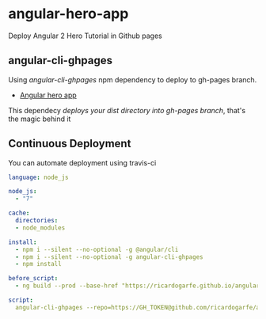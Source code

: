 # angular-hero-app
Deploy Angular 2 Hero Tutorial in Github pages

## angular-cli-ghpages

Using *angular-cli-ghpages* npm dependency to deploy to gh-pages branch.
* [Angular hero app](https://ricardogarfe.github.io/angular-hero-app/)

This dependecy *deploys your dist directory into gh-pages branch*, that's the magic behind it

## Continuous Deployment

You can automate deployment using travis-ci

```yml
language: node_js

node_js:
  - "7"

cache:
  directories:
  - node_modules

install:
  - npm i --silent --no-optional -g @angular/cli
  - npm i --silent --no-optional -g angular-cli-ghpages
  - npm install

before_script:
  - ng build --prod --base-href "https://ricardogarfe.github.io/angular-hero-app/"

script:
  angular-cli-ghpages --repo=https://GH_TOKEN@github.com/ricardogarfe/angular-hero-app.git --branch gh-pages --name="Ricardo García Fernández" --email=ricardogarfe@gmail.com
```


